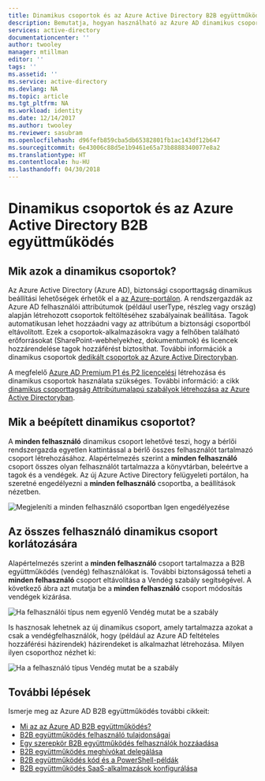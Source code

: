 ```yaml
---
title: Dinamikus csoportok és az Azure Active Directory B2B együttműködés |} Microsoft Docs
description: Bemutatja, hogyan használható az Azure AD dinamikus csoportok Azure Active Directory B2B együttműködés
services: active-directory
documentationcenter: ''
author: twooley
manager: mtillman
editor: ''
tags: ''
ms.assetid: ''
ms.service: active-directory
ms.devlang: NA
ms.topic: article
ms.tgt_pltfrm: NA
ms.workload: identity
ms.date: 12/14/2017
ms.author: twooley
ms.reviewer: sasubram
ms.openlocfilehash: d96fefb859cba5db65382801fb1ac143df12b647
ms.sourcegitcommit: 6e43006c88d5e1b9461e65a73b8888340077e8a2
ms.translationtype: HT
ms.contentlocale: hu-HU
ms.lasthandoff: 04/30/2018
---
```

# <a name="dynamic-groups-and-azure-active-directory-b2b-collaboration"></a>Dinamikus csoportok és az Azure Active Directory B2B együttműködés

## <a name="what-are-dynamic-groups"></a>Mik azok a dinamikus csoportok?
Az Azure Active Directory (Azure AD), biztonsági csoporttagság dinamikus beállítási lehetőségek érhetők el a [az Azure-portálon](https://portal.azure.com). A rendszergazdák az Azure AD felhasználói attribútumok (például userType, részleg vagy ország) alapján létrehozott csoportok feltöltéséhez szabályainak beállítása. Tagok automatikusan lehet hozzáadni vagy az attribútum a biztonsági csoportból eltávolított. Ezek a csoportok-alkalmazásokra vagy a felhőben található erőforrásokat (SharePoint-webhelyekhez, dokumentumok) és licencek hozzárendelése tagok hozzáférést biztosíthat. További információk a dinamikus csoportok [dedikált csoportok az Azure Active Directoryban](active-directory-accessmanagement-dedicated-groups.md).

A megfelelő [Azure AD Premium P1 és P2 licencelési](https://azure.microsoft.com/pricing/details/active-directory/) létrehozása és dinamikus csoportok használata szükséges. További információ: a cikk [dinamikus csoporttagság Attribútumalapú szabályok létrehozása az Azure Active Directoryban](active-directory-groups-dynamic-membership-azure-portal.md).

## <a name="what-are-the-built-in-dynamic-groups"></a>Mik a beépített dinamikus csoportot?
A **minden felhasználó** dinamikus csoport lehetővé teszi, hogy a bérlői rendszergazda egyetlen kattintással a bérlő összes felhasználót tartalmazó csoport létrehozásához. Alapértelmezés szerint a **minden felhasználó** csoport összes olyan felhasználót tartalmazza a könyvtárban, beleértve a tagok és a vendégek.
Az új Azure Active Directory felügyeleti portálon, ha szeretné engedélyezni a **minden felhasználó** csoportba, a beállítások nézetben.

![Megjeleníti a minden felhasználó csoportban Igen engedélyezése](media/active-directory-b2b-dynamic-groups/enable-all-users-group.png)

## <a name="hardening-the-all-users-dynamic-group"></a>Az összes felhasználó dinamikus csoport korlátozására
Alapértelmezés szerint a **minden felhasználó** csoport tartalmazza a B2B együttműködés (vendég) felhasználókat is. További biztonságossá teheti a **minden felhasználó** csoport eltávolítása a Vendég szabály segítségével. A következő ábra azt mutatja be a **minden felhasználó** csoport módosítás vendégek kizárása.

![Ha felhasználói típus nem egyenlő Vendég mutat be a szabály](media/active-directory-b2b-dynamic-groups/exclude-guest-users.png)

Is hasznosak lehetnek az új dinamikus csoport, amely tartalmazza azokat a csak a vendégfelhasználók, hogy (például az Azure AD feltételes hozzáférési házirendek) házirendeket is alkalmazhat létrehozása.
Milyen ilyen csoporthoz nézhet ki:

![Ha a felhasználó típus Vendég mutat be a szabály](media/active-directory-b2b-dynamic-groups/only-guest-users.png)

## <a name="next-steps"></a>További lépések

Ismerje meg az Azure AD B2B együttműködés további cikkeit:

* [Mi az az Azure AD B2B együttműködés?](active-directory-b2b-what-is-azure-ad-b2b.md)
* [B2B együttműködés felhasználó tulajdonságai](active-directory-b2b-user-properties.md)
* [Egy szerepkör B2B együttműködés felhasználók hozzáadása](active-directory-b2b-add-guest-to-role.md)
* [B2B együttműködés meghívókat delegálása](active-directory-b2b-delegate-invitations.md)
* [B2B együttműködés kód és a PowerShell-példák](active-directory-b2b-code-samples.md)
* [B2B együttműködés SaaS-alkalmazások konfigurálása](active-directory-b2b-configure-saas-apps.md)

